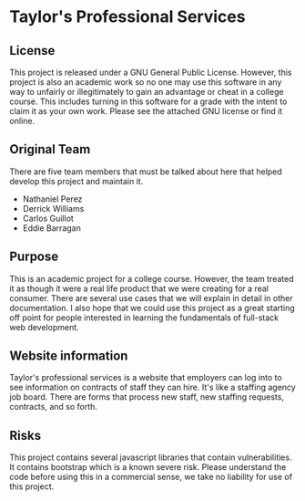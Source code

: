 # Taylor's Professional Services
## License
This project is released under a GNU General Public License.
However, this project is also an academic work so no one may use this software in any way to unfairly or illegitimately to gain an advantage or cheat in a college course. This includes turning in this software for a grade with the intent to claim it as your own work. Please see the attached GNU license or find it online.
## Original Team
There are five team members that must be talked about here that helped develop this project and maintain it.
- Nathaniel Perez
- Derrick Williams
- Carlos Guillot
- Eddie Barragan
## Purpose
This is an academic project for a college course. However, the team treated it as though it were a real life product that we were creating for a real consumer. There are several use cases that we will explain in detail in other documentation. I also hope that we could use this project as a great starting off point for people interested in learning the fundamentals of full-stack web development. 
## Website information
Taylor's professional services is a website that employers can log into to see information on contracts of staff they can hire. It's like a staffing agency job board. There are forms that process new staff, new staffing requests, contracts, and so forth.
## Risks
This project contains several javascript libraries that contain vulnerabilities. It contains bootstrap which is a known severe risk. Please understand the code before using this in a commercial sense, we take no liability for use of this project.
